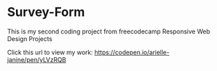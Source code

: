 # Survey-Form
This is my second coding project from freecodecamp Responsive Web Design Projects

Click this url to view my work: https://codepen.io/arielle-janine/pen/yLVzRQB
